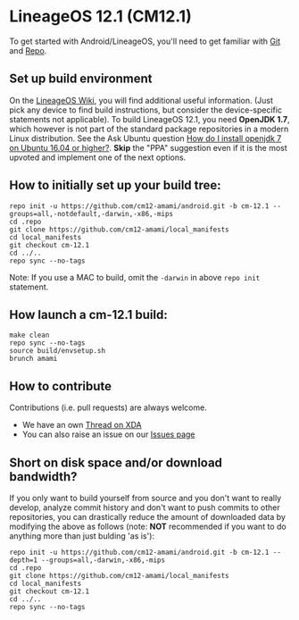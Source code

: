 # LineageOS 12.1 (CM12.1)
To get started with Android/LineageOS, you'll need to get familiar with [Git](https://services.github.com/on-demand/downloads/github-git-cheat-sheet/) and [Repo](http://source.android.com/source/using-repo.html).


## Set up build environment
On the [LineageOS Wiki](https://wiki.lineageos.org), you will find additional useful information. (Just pick any device to find build instructions, but consider the device-specific statements not applicable). To build LineageOS 12.1, you need **OpenJDK 1.7**, which however is not part of the standard package repositories in a modern Linux distribution. See the Ask Ubuntu question [How do I install openjdk 7 on Ubuntu 16.04 or higher?](https://askubuntu.com/questions/761127/how-do-i-install-openjdk-7-on-ubuntu-16-04-or-higher). **Skip** the "PPA" suggestion even if it is the most upvoted and implement one of the next options.


## How to initially set up your build tree:
```Shell session
repo init -u https://github.com/cm12-amami/android.git -b cm-12.1 --groups=all,-notdefault,-darwin,-x86,-mips
cd .repo
git clone https://github.com/cm12-amami/local_manifests 
cd local_manifests 
git checkout cm-12.1 
cd ../.. 
repo sync --no-tags
```
Note: If you use a MAC to build, omit the `-darwin` in above `repo init` statement.

## How launch a cm-12.1 build:
```Shell session
make clean  
repo sync --no-tags 
source build/envsetup.sh  
brunch amami  
```

## How to contribute
Contributions (i.e. pull requests) are always welcome.
- We have an own [Thread on XDA](https://forum.xda-developers.com/sony-xperia-z1-compact/orig-development/lineageos-12-1-z1c-current-sec-patches-t3614936)
- You can also raise an issue on our [Issues page](https://github.com/cm12-amami/discussion/issues)


## Short on disk space and/or download bandwidth?
If you only want to build yourself from source and you don't want to really develop, analyze commit history and don't want to push commits to other repositories, you can drastically reduce the amount of downloaded data by modifying the above as follows (note: **NOT** recommended if you want to do anything more than just bulding 'as is'):
```Shell session
repo init -u https://github.com/cm12-amami/android.git -b cm-12.1 --depth=1 --groups=all,-darwin,-x86,-mips
cd .repo
git clone https://github.com/cm12-amami/local_manifests 
cd local_manifests 
git checkout cm-12.1 
cd ../.. 
repo sync --no-tags
```
